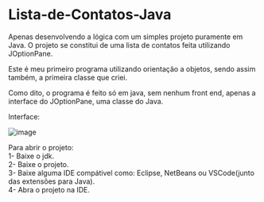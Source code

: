 # Lista-de-Contatos-Java
Apenas desenvolvendo a lógica com um simples projeto puramente em Java. O projeto se constitui de uma lista de contatos feita utilizando JOptionPane. 

Este é meu primeiro programa utilizando orientação a objetos, sendo assim também, a primeira classe que criei.

Como dito, o programa é feito só em java, sem nenhum front end, apenas a interface do JOptionPane, uma classe do Java.

Interface:




![image](https://github.com/lapa22/Lista-de-Contatos-Java/assets/141652519/b6e30ba2-fdc5-402e-9b80-99f9a7155d95)


Para abrir o projeto:<br>
1- Baixe o jdk.<br>
2- Baixe o projeto.<br>
3- Baixe alguma IDE compátivel como: Eclipse, NetBeans ou VSCode(junto das extensões para Java).<br>
4- Abra o projeto na IDE.<br>
